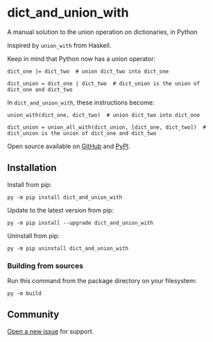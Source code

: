 # dict_and_union_with

A manual solution to the union operation on dictionaries, in Python

Inspired by `union_with` from Haskell.

Keep in mind that Python now has a union operator:

`dict_one |= dict_two  # union dict_two into dict_one`

`dict_union = dict_one | dict_two  # dict_union is the union of dict_one and dict_two`

In `dict_and_union_with`, these instructions become:

`union_with(dict_one, dict_two)  # union dict_two into dict_one`

`dict_union = union_all_with(dict_union, [dict_one, dict_two])  # dict_union is the union of dict_one and dict_two`

Open source available on [GitHub](https://github.com/Whoeza/dict_and_union_with) and 
[PyPI](https://pypi.org/project/dict_and_union_with/).

## Installation

Install from pip:

`py -m pip install dict_and_union_with`

Update to the latest version from pip:

`py -m pip install --upgrade dict_and_union_with`

Uninstall from pip:

`py -m pip uninstall dict_and_union_with`

### Building from sources

Run this command from the package directory on your filesystem:

`py -m build`

## Community

[Open a new issue](https://github.com/Whoeza/dict_and_union_with/issues) for
support.
